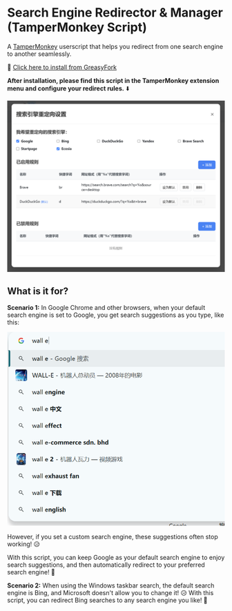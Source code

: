 # Search Engine Redirector & Manager (TamperMonkey Script)

A [TamperMonkey](https://www.tampermonkey.net/) userscript that helps you redirect from one search engine to another seamlessly.

🌟 [Click here to install from GreasyFork](https://greasyfork.org/en/scripts/537732-search-engine-redirector-search-engine-manager)

**After installation, please find this script in the TamperMonkey extension menu and configure your redirect rules.** ⬇️

![image-20250530165249338](assets/image-20250530165249338.png)

## What is it for?

**Scenario 1:** In Google Chrome and other browsers, when your default search engine is set to Google, you get search suggestions as you type, like this:

![image-20250530165428394](assets/image-20250530165428394.png)

However, if you set a custom search engine, these suggestions often stop working! 😥

With this script, you can keep Google as your default search engine to enjoy search suggestions, and then automatically redirect to your preferred search engine! 🥰

**Scenario 2:** When using the Windows taskbar search, the default search engine is Bing, and Microsoft doesn't allow you to change it! 😥 With this script, you can redirect Bing searches to any search engine you like! 🥰 